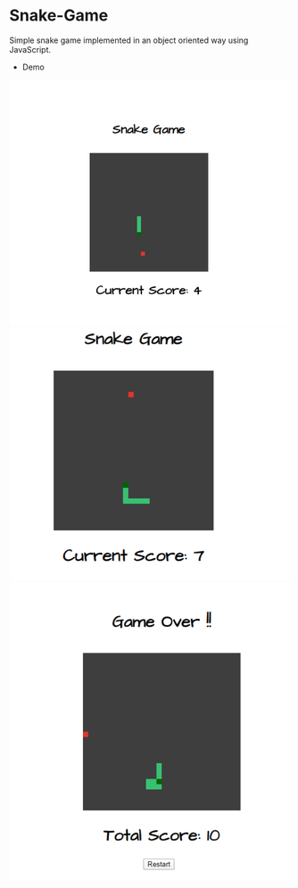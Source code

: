 # Snake-Game
Simple snake game implemented in an object oriented way using JavaScript.


- Demo

![](demo/demo1.png)
![](demo/demo2.png)
![](demo/demo3.png)
